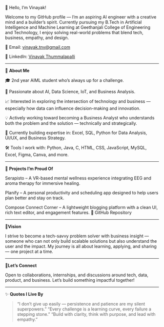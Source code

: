 👋 Hello, I’m Vinayak!

Welcome to my GitHub profile — I’m an aspiring AI engineer with a creative mind and a builder’s spirit.
Currently pursuing my B.Tech in Artificial Intelligence and Machine Learning at Geethanjali College of Engineering and Technology, I enjoy solving real-world problems that blend tech, business, empathy, and design.

📧 Email: vinayak.tnv@gmail.com

🔗 LinkedIn: [Vinayak Thummalapalli](https://www.linkedin.com/in/vinayak-thummalapalli-7b8b9128a)

---

🧠 **About Me**

🎓 2nd year AIML student who’s always up for a challenge.

🤖 Passionate about AI, Data Science, IoT, and Business Analysis.

📈 Interested in exploring the intersection of technology and business — especially how data can influence decision-making and innovation.

💡 Actively working toward becoming a Business Analyst who understands both the problem and the solution — technically and strategically.

🌱 Currently building expertise in: Excel, SQL, Python for Data Analysis, UI/UX, and Business Strategy.

🛠 Tools I work with: Python, Java, C, HTML, CSS, JavaScript, MySQL, Excel, Figma, Canva, and more.



---

🚀 **Projects I’m Proud Of**

Serapisto – A VR-based mental wellness experience integrating EEG and aroma therapy for immersive healing.

Planify – A personal productivity and scheduling app designed to help users plan better and stay on track.

Compose Connect Corner – A lightweight blogging platform with a clean UI, rich text editor, and engagement features.
🔗 GitHub Repository



---

🎯**Vision**

I strive to become a tech-savvy problem solver with business insight — someone who can not only build scalable solutions but also understand the user and the impact.
My journey is all about learning, applying, and sharing — one project at a time.


---

💬**Let’s Connect**

Open to collaborations, internships, and discussions around tech, data, product, and business.
Let’s build something impactful together!


---

✨ **Quotes I Live By**

> “I don’t give up easily — persistence and patience are my silent superpowers.”
“Every challenge is a learning curve, every failure a stepping stone.”
“Build with clarity, think with purpose, and lead with empathy.”

